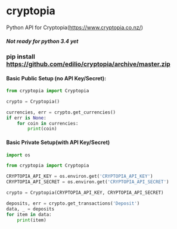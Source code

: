# cryptopia
Python API for Cryptopia(https://www.cryptopia.co.nz/)

##### Not ready for python 3.4 yet

### pip install https://github.com/edilio/cryptopia/archive/master.zip

#### Basic Public Setup (no API Key/Secret):
```python
from cryptopia import Cryptopia

crypto = Cryptopia()

currencies, err = crypto.get_currencies()
if err is None:
    for coin in currencies: 
        print(coin)

```

#### Basic Private Setup(with API Key/Secret)

````python
import os

from cryptopia import Cryptopia

CRYPTOPIA_API_KEY = os.environ.get('CRYPTOPIA_API_KEY')
CRYPTOPIA_API_SECRET = os.environ.get('CRYPTOPIA_API_SECRET')

crypto = Cryptopia(CRYPTOPIA_API_KEY, CRYPTOPIA_API_SECRET)

deposits, err = crypto.get_transactions('Deposit')
data, _ = deposits
for item in data:
    print(item)
    
````
